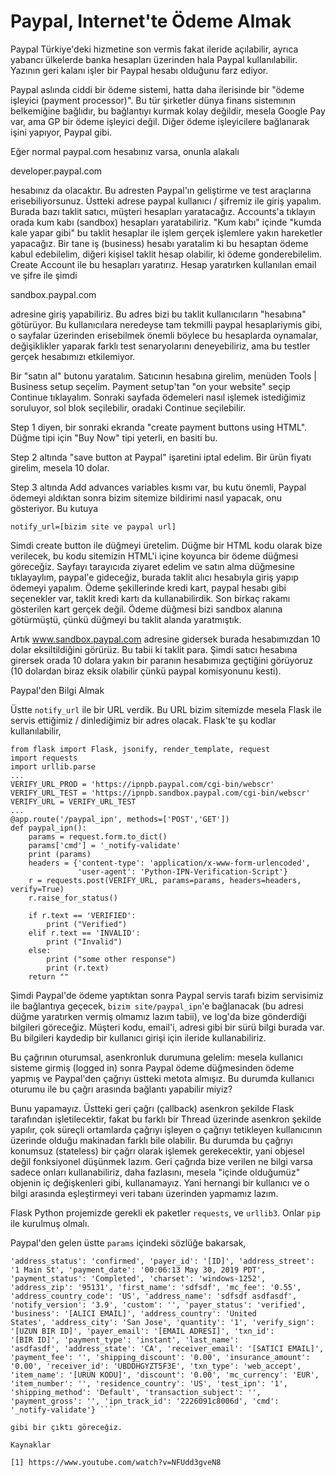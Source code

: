 # Paypal, Internet'te Ödeme Almak

Paypal Türkiye'deki hizmetine son vermis fakat ileride açılabilir,
ayrıca yabancı ülkelerde banka hesapları üzerinden hala Paypal
kullanılabilir. Yazının geri kalanı işler bir Paypal hesabı olduğunu
farz ediyor.

Paypal aslında ciddi bir ödeme sistemi, hatta daha ilerisinde bir
"ödeme işleyici (payment processor)". Bu tür şirketler dünya finans
sistemının belkemiğine bağlıdır, bu bağlantıyı kurmak kolay değildir,
mesela Google Pay var, ama GP bir ödeme işleyici değil. Diğer ödeme
işleyicilere bağlanarak işini yapıyor, Paypal gibi.

Eğer normal paypal.com hesabınız varsa, onunla alakalı

developer.paypal.com

hesabınız da olacaktır. Bu adresten Paypal'ın geliştirme ve test
araçlarına erisebiliyorsunuz. Üstteki adrese paypal kullanıcı /
şifremiz ile giriş yapalım. Burada bazı taklit satıcı, müşteri
hesapları yaratacağız. Accounts'a tıklayın orada kum kabı (sandbox)
hesapları yaratabiliriz. "Kum kabı" içinde "kumda kale yapar gibi" bu
taklit hesaplar ile işlem gerçek işlemlere yakın hareketler
yapacağız. Bir tane iş (business) hesabı yaratalim ki bu hesaptan
ödeme kabul edebilelim, diğeri kişisel taklit hesap olabilir, ki ödeme
gonderebilelim. Create Account ile bu hesapları yaratırız. Hesap
yaratırken kullanılan email ve şifre ile şimdi

sandbox.paypal.com

adresine giriş yapabiliriz. Bu adres bizi bu taklit kullanıcıların
"hesabına" götürüyor. Bu kullanıcılara neredeyse tam tekmilli paypal
hesaplariymis gibi, o sayfalar üzerinden erisebilmek önemli böylece bu
hesaplarda oynamalar, değişiklikler yaparak farklı test senaryolarını
deneyebiliriz, ama bu testler gerçek hesabımızı etkilemiyor.

Bir "satın al" butonu yaratalım. Satıcının hesabına girelim, menüden
Tools | Business setup seçelim. Payment setup'tan "on your website"
seçip Continue tıklayalım. Sonraki sayfada ödemeleri nasıl işlemek
istediğimiz soruluyor, sol blok seçilebilir, oradaki Continue
seçilebilir.

Step 1 diyen, bir sonraki ekranda "create payment buttons using HTML".
Düğme tipi için "Buy Now" tipi yeterli, en basiti bu.

Step 2 altında "save button at Paypal" işaretini iptal edelim. Bir
ürün fiyatı girelim, mesela 10 dolar.

Step 3 altında Add advances variables kısmı var, bu kutu önemli,
Paypal ödemeyi aldıktan sonra bizim sitemize bildirimi nasıl yapacak,
onu gösteriyor. Bu kutuya

```
notify_url=[bizim site ve paypal url]
```

Simdi create button ile düğmeyi üretelim. Düğme bir HTML kodu olarak
bize verilecek, bu kodu sitemizin HTML'i içine koyunca bir ödeme
düğmesi göreceğiz. Sayfayı tarayıcıda ziyaret edelim ve satın alma
düğmesine tıklayaylım, paypal'e gideceğiz, burada taklit alıcı
hesabıyla giriş yapıp ödemeyi yapalım. Ödeme şekillerinde kredi kart,
paypal hesabı gibi seçenekler var, taklit kredi kartı da
kullanabilirdik. Son birkaç rakamı gösterilen kart gerçek değil. Ödeme
düğmesi bizi sandbox alanına götürmüştü, çünkü düğmeyi bu taklit
alanda yaratmıştık.

Artık www.sandbox.paypal.com adresine gidersek burada hesabımızdan 10
dolar eksiltildiğini görürüz. Bu tabii ki taklit para. Şimdi satıcı
hesabına girersek orada 10 dolara yakın bir paranın hesabımıza
geçtiğini görüyoruz (10 dolardan biraz eksik olabilir çünkü paypal
komisyonunu kesti).

Paypal'den Bilgi Almak

Üstte `notify_url` ile bir URL verdik. Bu URL bizim sitemizde mesela
Flask ile servis ettiğimiz / dinlediğimiz bir adres olacak. Flask'te
şu kodlar kullanılabilir,

```
from flask import Flask, jsonify, render_template, request
import requests
import urllib.parse
...
VERIFY_URL_PROD = 'https://ipnpb.paypal.com/cgi-bin/webscr'
VERIFY_URL_TEST = 'https://ipnpb.sandbox.paypal.com/cgi-bin/webscr'
VERIFY_URL = VERIFY_URL_TEST
...
@app.route('/paypal_ipn', methods=['POST','GET'])
def paypal_ipn():    
    params = request.form.to_dict()
    params['cmd'] = '_notify-validate'
    print (params)
    headers = {'content-type': 'application/x-www-form-urlencoded',
               'user-agent': 'Python-IPN-Verification-Script'}
    r = requests.post(VERIFY_URL, params=params, headers=headers, verify=True)
    r.raise_for_status()

    if r.text == 'VERIFIED':
        print ("Verified")
    elif r.text == 'INVALID':
        print ("Invalid")
    else:
        print ("some other response")
        print (r.text)       
    return ""
```

Şimdi Paypal'de ödeme yaptıktan sonra Paypal servis tarafı bizim
servisimiz ile bağlantıya geçecek, `bizim site/paypal_ipn`'e
bağlanacak (bu adresi düğme yaratırken vermiş olmamız lazım tabii), ve
log'da bize gönderdiği bilgileri göreceğiz. Müşteri kodu, email'i,
adresi gibi bir sürü bilgi burada var. Bu bilgileri kaydedip bir
kullanıcı girişi için ileride kullanabiliriz.

Bu çağrının oturumsal, asenkronluk durumuna gelelim: mesela kullanıcı
sisteme girmiş (logged in) sonra Paypal ödeme düğmesinden ödeme yapmış
ve Paypal'den çağrıyı üstteki metota almışız. Bu durumda kullanıcı
oturumu ile bu çağrı arasında bağlantı yapabilir miyiz?

Bunu yapamayız. Üstteki geri çağrı (çallback) asenkron şekilde Flask
tarafından işletilecektir, fakat bu farklı bir Thread üzerinde
asenkron şekilde yapılır, çok süreçli ortamlarda çağrıyı işleyen o
çağrıyı tetikleyen kullanıcının üzerinde olduğu makinadan farklı bile
olabilir. Bu durumda bu çağrıyı konumsuz (stateless) bir çağrı olarak
işlemek gerekecektir, yani objesel değil fonksiyonel düşünmek
lazım. Geri çağrıda bize verilen ne bilgi varsa sadece onları
kullanabiliriz, daha fazlasını, mesela "içinde olduğumüz" objenin iç
değişkenleri gibi, kullanamayız. Yani hernangi bir kullanıcı ve o
bilgi arasında eşleştirmeyi veri tabanı üzerinden yapmamız lazım.

Flask Python projemizde gerekli ek paketler `requests`, ve
`urllib3`. Onlar `pip` ile kurulmuş olmalı.

Paypal'den gelen üstte `params` içindeki sözlüğe bakarsak,

``` {'mc_gross': '5.00', 'protection_eligibility': 'Eligible',
'address_status': 'confirmed', 'payer_id': '[ID]', 'address_street':
'1 Main St', 'payment_date': '00:06:13 May 30, 2019 PDT',
'payment_status': 'Completed', 'charset': 'windows-1252',
'address_zip': '95131', 'first_name': 'sdfsdf', 'mc_fee': '0.55',
'address_country_code': 'US', 'address_name': 'sdfsdf asdfasdf',
'notify_version': '3.9', 'custom': '', 'payer_status': 'verified',
'business': '[ALICI EMAIL]', 'address_country': 'United
States', 'address_city': 'San Jose', 'quantity': '1', 'verify_sign':
'[UZUN BIR ID]', 'payer_email': '[EMAIL ADRESI]', 'txn_id':
'[BIR ID]', 'payment_type': 'instant', 'last_name':
'asdfasdf', 'address_state': 'CA', 'receiver_email': '[SATICI EMAIL]',
'payment_fee': '', 'shipping_discount': '0.00', 'insurance_amount':
'0.00', 'receiver_id': 'UBDDHGYZT5F3E', 'txn_type': 'web_accept',
'item_name': '[URUN KODU]', 'discount': '0.00', 'mc_currency': 'EUR',
'item_number': '', 'residence_country': 'US', 'test_ipn': '1',
'shipping_method': 'Default', 'transaction_subject': '',
'payment_gross': '', 'ipn_track_id': '2226091c8006d', 'cmd':
'_notify-validate'} ```

gibi bir çıktı göreceğiz. 

Kaynaklar

[1] https://www.youtube.com/watch?v=NFUdd3gveN8
